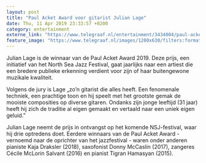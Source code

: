 ```yaml
---
layout: post
title: "Paul Acket Award voor gitarist Julian Lage"
date: Thu, 11 Apr 2019 23:33:57 +0200
category: entertainment
externe_link: "https://www.telegraaf.nl/entertainment/3434004/paul-acket-award-voor-gitarist-julian-lage"
feature_image: "https://www.telegraaf.nl/images/1200x630/filters:format(jpeg):quality(80)/cdn-kiosk-api.telegraaf.nl/8fee6f38-5ca1-11e9-bdb3-0218eaf05005.jpg"
---
```


<p class="intro">Julian Lage is de winnaar van de Paul Acket Award 2019. Deze prijs, een initiatief van het North Sea Jazz Festival, gaat jaarlijks naar een artiest die een bredere publieke erkenning verdient voor zijn of haar buitengewone muzikale kwaliteit.</p> <p>Volgens de jury is Lage „zo’n gitarist die alles heeft. Een fenomenale techniek, een prachtige toon en hij speelt met het grootste gemak de mooiste composities op diverse gitaren. Ondanks zijn jonge leeftijd (31 jaar) heeft hij zich de traditie al eigen gemaakt en vertaald naar een uniek eigen geluid.”</p><p>Julian Lage neemt de prijs in ontvangst op het komende NSJ-festival, waar hij drie optredens doet. Eerdere winnaars van de Paul Acket Award - vernoemd naar de oprichter van het jazzfestival - waren onder anderen pianiste Kaja Draksler (2018), saxofonist Donny McCaslin (2017), zangeres Cécile McLorin Salvant (2016) en pianist Tigran Hamasyan (2015).</p>
